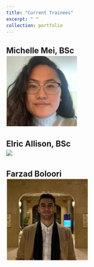 ```yaml
---
title: "Current Trainees"
excerpt: " "
collection: portfolio
---
```


## Michelle Mei, BSc <br/><img src='/images/MMei.png'>

## Elric Allison, BSc <br/><img src='https://raw.github.com/alkhazrb/baraa/blob/master/images/EAllison.png'>

## Farzad Boloori <br/><img src='/images/FBoloori.png'>
